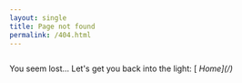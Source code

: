 ```yaml
---
layout: single
title: Page not found
permalink: /404.html
---
```


<div style="margin-top: 2em;" markdown="span">
You seem lost... Let's get you back into the light:
[<i class="fa fa-hand-o-right" aria-hidden="true"/> Home](/)
</div>